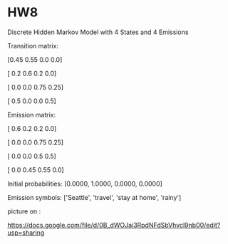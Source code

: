HW8
===
Discrete Hidden Markov Model with 4 States and 4 Emissions

Transition matrix:

[0.45 0.55  0.0  0.0]

[ 0.2  0.6  0.2  0.0]

[ 0.0  0.0 0.75 0.25]

[ 0.5  0.0  0.0  0.5]

Emission matrix:

[ 0.6  0.2  0.2  0.0]

[ 0.0  0.0 0.75 0.25]

[ 0.0  0.0  0.5  0.5]

[ 0.0 0.45 0.55  0.0]

Initial probabilities: [0.0000, 1.0000, 0.0000, 0.0000]

Emission symbols: ['Seattle', 'travel', 'stay at home', 'rainy']


picture on : 

https://docs.google.com/file/d/0B_dWOJai3RpdNFdSbVhvcl9nb00/edit?usp=sharing
